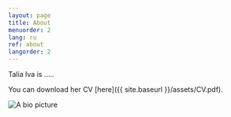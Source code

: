 ```yaml
---
layout: page
title: About
menuorder: 2
lang: ru
ref: about
langorder: 2
---
```


Talia Iva is .....                              
                                                                                   
You can download her CV [here]({{ site.baseurl }}/assets/CV.pdf).                  
                                                                                   
![A bio picture](assets/DSC_1348.jpg)   
